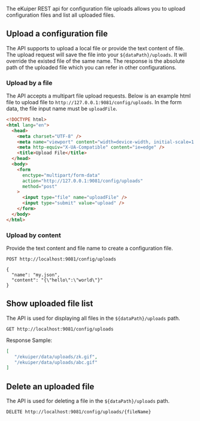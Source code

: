 The eKuiper REST api for configuration file uploads allows you to upload configuration files and list all uploaded files.

## Upload a configuration file

The API supports to upload a local file or provide the text content of file. The upload request will save the file into your `${dataPath}/uploads`. It will override the existed file of the same name. The response is the absolute path of the uploaded file which you can refer in other configurations.

### Upload by a file

The API accepts a multipart file upload requests. Below is an example html file to upload file to `http://127.0.0.1:9081/config/uploads`. In the form data, the file input name must be `uploadFile`.

```html
<!DOCTYPE html>
<html lang="en">
  <head>
    <meta charset="UTF-8" />
    <meta name="viewport" content="width=device-width, initial-scale=1.0" />
    <meta http-equiv="X-UA-Compatible" content="ie=edge" />
    <title>Upload File</title>
  </head>
  <body>
    <form
      enctype="multipart/form-data"
      action="http://127.0.0.1:9081/config/uploads"
      method="post"
    >
      <input type="file" name="uploadFile" />
      <input type="submit" value="upload" />
    </form>
  </body>
</html>
```

### Upload by content

Provide the text content and file name to create a configuration file.

```shell
POST http://localhost:9081/config/uploads

{
  "name": "my.json",
  "content": "{\"hello\":\"world\"}"
}
```

## Show uploaded file list

The API is used for displaying all files in the `${dataPath}/uploads` path.

```shell
GET http://localhost:9081/config/uploads
```

Response Sample:

```json
[
   "/ekuiper/data/uploads/zk.gif",
   "/ekuiper/data/uploads/abc.gif"
]
```

## Delete an uploaded file

The API is used for deleting a file in the `${dataPath}/uploads` path.

```shell
DELETE http://localhost:9081/config/uploads/{fileName}
```